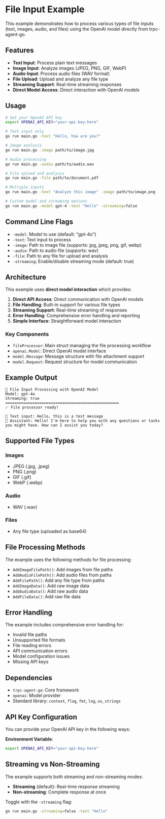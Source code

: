 # File Input Example

This example demonstrates how to process various types of file inputs (text, images, audio, and files) using the OpenAI model directly from trpc-agent-go.

## Features

- **Text Input**: Process plain text messages
- **Image Input**: Analyze images (JPEG, PNG, GIF, WebP)
- **Audio Input**: Process audio files (WAV format)
- **File Upload**: Upload and analyze any file type
- **Streaming Support**: Real-time streaming responses
- **Direct Model Access**: Direct interaction with OpenAI models

## Usage

```bash
# Set your OpenAI API key
export OPENAI_API_KEY="your-api-key-here"

# Text input only
go run main.go -text "Hello, how are you?"

# Image analysis
go run main.go -image path/to/image.jpg

# Audio processing
go run main.go -audio path/to/audio.wav

# File upload and analysis
go run main.go -file path/to/document.pdf

# Multiple inputs
go run main.go -text "Analyze this image" -image path/to/image.png

# Custom model and streaming options
go run main.go -model gpt-4 -text "Hello" -streaming=false
```

## Command Line Flags

- `-model`: Model to use (default: "gpt-4o")
- `-text`: Text input to process
- `-image`: Path to image file (supports: jpg, jpeg, png, gif, webp)
- `-audio`: Path to audio file (supports: wav)
- `-file`: Path to any file for upload and analysis
- `-streaming`: Enable/disable streaming mode (default: true)

## Architecture

This example uses **direct model interaction** which provides:

1. **Direct API Access**: Direct communication with OpenAI models
2. **File Handling**: Built-in support for various file types
3. **Streaming Support**: Real-time streaming of responses
4. **Error Handling**: Comprehensive error handling and reporting
5. **Simple Interface**: Straightforward model interaction

### Key Components

- `fileProcessor`: Main struct managing the file processing workflow
- `openai.Model`: Direct OpenAI model interface
- `model.Message`: Message structure with file attachment support
- `model.Request`: Request structure for model communication

## Example Output

```
🚀 File Input Processing with OpenAI Model
Model: gpt-4o
Streaming: true
==================================================
✅ File processor ready!

📝 Text input: Hello, this is a test message
🤖 Assistant: Hello! I'm here to help you with any questions or tasks you might have. How can I assist you today?
```

## Supported File Types

### Images
- JPEG (.jpg, .jpeg)
- PNG (.png)
- GIF (.gif)
- WebP (.webp)

### Audio
- WAV (.wav)

### Files
- Any file type (uploaded as base64)

## File Processing Methods

The example uses the following methods for file processing:

- `AddImageFilePath()`: Add images from file paths
- `AddAudioFilePath()`: Add audio files from paths
- `AddFilePath()`: Add any file type from paths
- `AddImageData()`: Add raw image data
- `AddAudioData()`: Add raw audio data
- `AddFileData()`: Add raw file data

## Error Handling

The example includes comprehensive error handling for:
- Invalid file paths
- Unsupported file formats
- File reading errors
- API communication errors
- Model configuration issues
- Missing API keys

## Dependencies

- `trpc-agent-go`: Core framework
- `openai`: Model provider
- Standard library: `context`, `flag`, `fmt`, `log`, `os`, `strings`

## API Key Configuration

You can provide your OpenAI API key in the following ways:

**Environment Variable**:
   ```bash
   export OPENAI_API_KEY="your-api-key-here"
   ```


## Streaming vs Non-Streaming

The example supports both streaming and non-streaming modes:

- **Streaming** (default): Real-time response streaming
- **Non-streaming**: Complete response at once

Toggle with the `-streaming` flag:
```bash
go run main.go -streaming=false -text "Hello"
``` 

